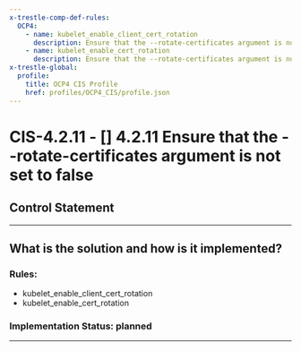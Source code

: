```yaml
---
x-trestle-comp-def-rules:
  OCP4:
    - name: kubelet_enable_client_cert_rotation
      description: Ensure that the --rotate-certificates argument is not set to false
    - name: kubelet_enable_cert_rotation
      description: Ensure that the --rotate-certificates argument is not set to false
x-trestle-global:
  profile:
    title: OCP4 CIS Profile
    href: profiles/OCP4_CIS/profile.json
---
```


# CIS-4.2.11 - \[\] 4.2.11 Ensure that the --rotate-certificates argument is not set to false

## Control Statement

______________________________________________________________________

## What is the solution and how is it implemented?

<!-- For implementation status enter one of: implemented, partial, planned, alternative, not-applicable -->

<!-- Note that the list of rules under ### Rules: is read-only and changes will not be captured after assembly to JSON -->

<!-- Add control implementation description here for control: CIS-4.2.11 -->

### Rules:

  - kubelet_enable_client_cert_rotation
  - kubelet_enable_cert_rotation

### Implementation Status: planned

______________________________________________________________________
